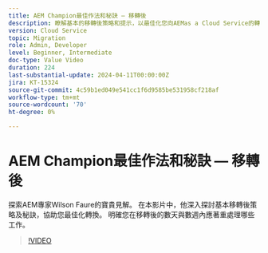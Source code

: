 ```yaml
---
title: AEM Champion最佳作法和秘訣 — 移轉後
description: 瞭解基本的移轉後策略和提示，以最佳化您向AEMas a Cloud Service的轉變。
version: Cloud Service
topic: Migration
role: Admin, Developer
level: Beginner, Intermediate
doc-type: Value Video
duration: 224
last-substantial-update: 2024-04-11T00:00:00Z
jira: KT-15324
source-git-commit: 4c59b1ed049e541cc1f6d9585be531958cf218af
workflow-type: tm+mt
source-wordcount: '70'
ht-degree: 0%

---
```



# AEM Champion最佳作法和秘訣 — 移轉後

探索AEM專家Wilson Faure的寶貴見解。 在本影片中，他深入探討基本移轉後策略及秘訣，協助您最佳化轉換。 明確您在移轉後的數天與數週內應著重處理哪些工作。

>[!VIDEO](https://video.tv.adobe.com/v/3428309/?learn=on)
